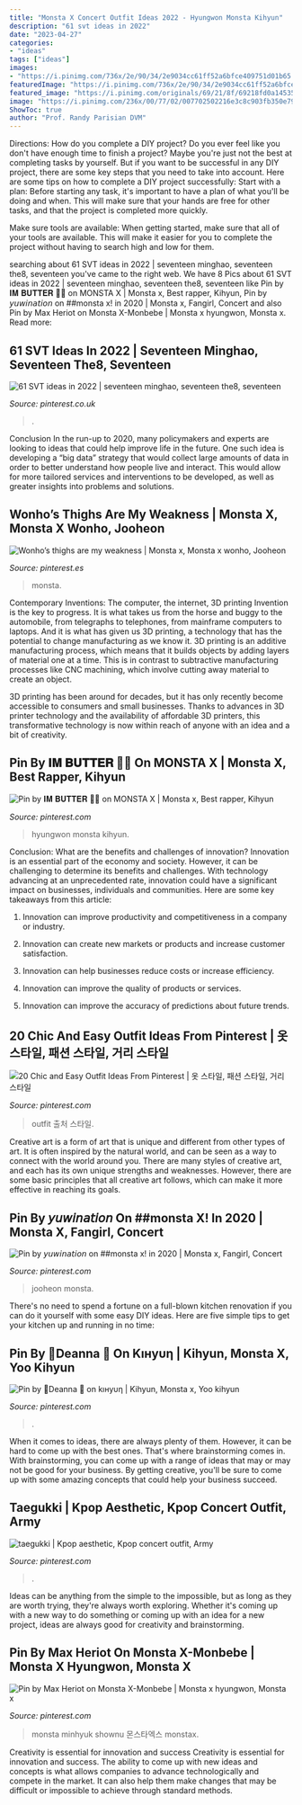 ```yaml
---
title: "Monsta X Concert Outfit Ideas 2022 - Hyungwon Monsta Kihyun"
description: "61 svt ideas in 2022"
date: "2023-04-27"
categories:
- "ideas"
tags: ["ideas"]
images:
- "https://i.pinimg.com/736x/2e/90/34/2e9034cc61ff52a6bfce409751d01b65.jpg"
featuredImage: "https://i.pinimg.com/736x/2e/90/34/2e9034cc61ff52a6bfce409751d01b65.jpg"
featured_image: "https://i.pinimg.com/originals/69/21/8f/69218fd0a14535238ecaf8342b901635.jpg"
image: "https://i.pinimg.com/236x/00/77/02/007702502216e3c8c903fb350e79191a.jpg"
ShowToc: true
author: "Prof. Randy Parisian DVM"
---
```



Directions: How do you complete a DIY project?
Do you ever feel like you don't have enough time to finish a project? Maybe you're just not the best at completing tasks by yourself. But if you want to be successful in any DIY project, there are some key steps that you need to take into account. Here are some tips on how to complete a DIY project successfully:
Start with a plan: Before starting any task, it's important to have a plan of what you'll be doing and when. This will make sure that your hands are free for other tasks, and that the project is completed more quickly.

Make sure tools are available: When getting started, make sure that all of your tools are available. This will make it easier for you to complete the project without having to search high and low for them.

	

		
searching about 61 SVT ideas in 2022 | seventeen minghao, seventeen the8, seventeen you've came to the right web. We have 8 Pics about 61 SVT ideas in 2022 | seventeen minghao, seventeen the8, seventeen like Pin by 𝐈𝐌 𝐁𝐔𝐓𝐓𝐄𝐑 🍭🦋 on MONSTA X | Monsta x, Best rapper, Kihyun, Pin by 𝘺𝘶𝘸𝘪𝘯𝘢𝘵𝘪𝘰𝘯 on ##monsta x! in 2020 | Monsta x, Fangirl, Concert and also Pin by Max Heriot on Monsta X-Monbebe | Monsta x hyungwon, Monsta x. Read more:
		
    
## 61 SVT Ideas In 2022 | Seventeen Minghao, Seventeen The8, Seventeen

<img loading=lazy src="https://i.pinimg.com/236x/00/77/02/007702502216e3c8c903fb350e79191a.jpg" onerror="this.onerror=null;this.src='https://tse4.mm.bing.net/th?id=OIP.sAgPGiCWrm59caLKhWU24wDrE8&amp;pid=15.1';" alt="61 SVT ideas in 2022 | seventeen minghao, seventeen the8, seventeen">

_Source: pinterest.co.uk_

>. 

	

Conclusion
In the run-up to 2020, many policymakers and experts are looking to ideas that could help improve life in the future. One such idea is developing a “big data” strategy that would collect large amounts of data in order to better understand how people live and interact. This would allow for more tailored services and interventions to be developed, as well as greater insights into problems and solutions.

    
## Wonho’s Thighs Are My Weakness | Monsta X, Monsta X Wonho, Jooheon

<img loading=lazy src="https://i.pinimg.com/736x/2e/90/34/2e9034cc61ff52a6bfce409751d01b65.jpg" onerror="this.onerror=null;this.src='https://tse1.mm.bing.net/th?id=OIP.TC_m4C8YIPR7djtsXmQ2pQHaK9&amp;pid=15.1';" alt="Wonho’s thighs are my weakness | Monsta x, Monsta x wonho, Jooheon">

_Source: pinterest.es_

>monsta. 

	

Contemporary Inventions: The computer, the internet, 3D printing
Invention is the key to progress. It is what takes us from the horse and buggy to the automobile, from telegraphs to telephones, from mainframe computers to laptops. And it is what has given us 3D printing, a technology that has the potential to change manufacturing as we know it.
3D printing is an additive manufacturing process, which means that it builds objects by adding layers of material one at a time. This is in contrast to subtractive manufacturing processes like CNC machining, which involve cutting away material to create an object.

3D printing has been around for decades, but it has only recently become accessible to consumers and small businesses. Thanks to advances in 3D printer technology and the availability of affordable 3D printers, this transformative technology is now within reach of anyone with an idea and a bit of creativity.

    
## Pin By 𝐈𝐌 𝐁𝐔𝐓𝐓𝐄𝐑 🍭🦋 On MONSTA X | Monsta X, Best Rapper, Kihyun

<img loading=lazy src="https://i.pinimg.com/originals/69/21/8f/69218fd0a14535238ecaf8342b901635.jpg" onerror="this.onerror=null;this.src='https://tse3.mm.bing.net/th?id=OIP.cKAPBZMEtSwliQMZjLBURwHaLG&amp;pid=15.1';" alt="Pin by 𝐈𝐌 𝐁𝐔𝐓𝐓𝐄𝐑 🍭🦋 on MONSTA X | Monsta x, Best rapper, Kihyun">

_Source: pinterest.com_

>hyungwon monsta kihyun. 

	

Conclusion: What are the benefits and challenges of innovation?
Innovation is an essential part of the economy and society. However, it can be challenging to determine its benefits and challenges. With technology advancing at an unprecedented rate, innovation could have a significant impact on businesses, individuals and communities. Here are some key takeaways from this article:
1. Innovation can improve productivity and competitiveness in a company or industry.

2. Innovation can create new markets or products and increase customer satisfaction.

3. Innovation can help businesses reduce costs or increase efficiency.

4. Innovation can improve the quality of products or services.

5. Innovation can improve the accuracy of predictions about future trends.

    
## 20 Chic And Easy Outfit Ideas From Pinterest | 옷 스타일, 패션 스타일, 거리 스타일

<img loading=lazy src="https://i.pinimg.com/originals/52/5b/6a/525b6abb0927ecf4aa6381ed910baa5d.jpg" onerror="this.onerror=null;this.src='https://tse2.mm.bing.net/th?id=OIP.gaE4hIJd4II_UV5ltPs1VAHaSb&amp;pid=15.1';" alt="20 Chic and Easy Outfit Ideas From Pinterest | 옷 스타일, 패션 스타일, 거리 스타일">

_Source: pinterest.com_

>outfit 출처 스타일. 

	

Creative art is a form of art that is unique and different from other types of art. It is often inspired by the natural world, and can be seen as a way to connect with the world around you. There are many styles of creative art, and each has its own unique strengths and weaknesses. However, there are some basic principles that all creative art follows, which can make it more effective in reaching its goals.

    
## Pin By 𝘺𝘶𝘸𝘪𝘯𝘢𝘵𝘪𝘰𝘯 On ##monsta X! In 2020 | Monsta X, Fangirl, Concert

<img loading=lazy src="https://i.pinimg.com/originals/c4/d7/b3/c4d7b392871e365db69f7ef21f6b1fd1.jpg" onerror="this.onerror=null;this.src='https://tse3.mm.bing.net/th?id=OIP.6UTJALA2eKKsvv92QU_lvQHaGi&amp;pid=15.1';" alt="Pin by 𝘺𝘶𝘸𝘪𝘯𝘢𝘵𝘪𝘰𝘯 on ##monsta x! in 2020 | Monsta x, Fangirl, Concert">

_Source: pinterest.com_

>jooheon monsta. 

	

There's no need to spend a fortune on a full-blown kitchen renovation if you can do it yourself with some easy DIY ideas. Here are five simple tips to get your kitchen up and running in no time: 

    
## Pin By 🌼Deanna 🐝 On Kıнyυη | Kihyun, Monsta X, Yoo Kihyun

<img loading=lazy src="https://i.pinimg.com/originals/25/d6/9f/25d69ffb03f0db3fbbec4a2ade47345f.jpg" onerror="this.onerror=null;this.src='https://tse3.mm.bing.net/th?id=OIP.OoTb4xgBs2J2OuBb29bAsAHaJ4&amp;pid=15.1';" alt="Pin by 🌼Deanna 🐝 on kıнyυη | Kihyun, Monsta x, Yoo kihyun">

_Source: pinterest.com_

>. 

	

When it comes to ideas, there are always plenty of them. However, it can be hard to come up with the best ones. That's where brainstorming comes in. With brainstorming, you can come up with a range of ideas that may or may not be good for your business. By getting creative, you'll be sure to come up with some amazing concepts that could help your business succeed.

    
## Taegukki | Kpop Aesthetic, Kpop Concert Outfit, Army

<img loading=lazy src="https://i.pinimg.com/originals/bb/d5/1f/bbd51fb8ee60b38cd2db6938d9b4a402.jpg" onerror="this.onerror=null;this.src='https://tse4.mm.bing.net/th?id=OIP.htJQ1WyqNgwSbs45esLBUgHaHR&amp;pid=15.1';" alt="taegukki | Kpop aesthetic, Kpop concert outfit, Army">

_Source: pinterest.com_

>. 

	

Ideas can be anything from the simple to the impossible, but as long as they are worth trying, they're always worth exploring. Whether it's coming up with a new way to do something or coming up with an idea for a new project, ideas are always good for creativity and brainstorming.

    
## Pin By Max Heriot On Monsta X-Monbebe | Monsta X Hyungwon, Monsta X

<img loading=lazy src="https://i.pinimg.com/originals/a7/ba/b4/a7bab4b65e956b3d75fb4b0023b6e47b.jpg" onerror="this.onerror=null;this.src='https://tse1.mm.bing.net/th?id=OIP.piqYmROazC6uOSqlj42KagHaJM&amp;pid=15.1';" alt="Pin by Max Heriot on Monsta X-Monbebe | Monsta x hyungwon, Monsta x">

_Source: pinterest.com_

>monsta minhyuk shownu 몬스타엑스 monstax. 

	

Creativity is essential for innovation and success
Creativity is essential for innovation and success. The ability to come up with new ideas and concepts is what allows companies to advance technologically and compete in the market. It can also help them make changes that may be difficult or impossible to achieve through standard methods.


